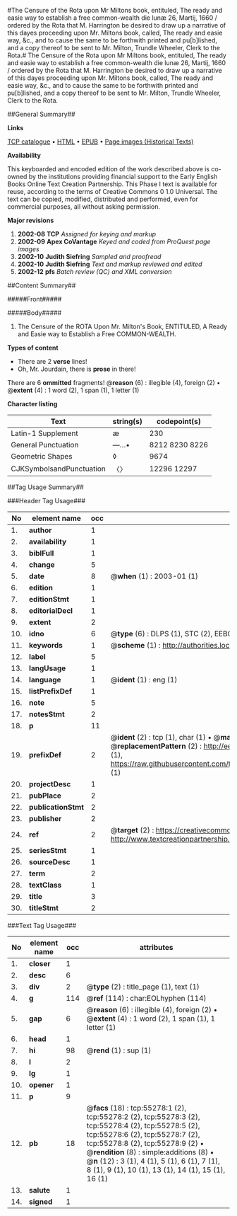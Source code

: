 #The Censure of the Rota upon Mr Miltons book, entituled, The ready and easie way to establish a free common-wealth die lunæ 26, Martij, 1660 / ordered by the Rota that M. Harrington be desired to draw up a narrative of this dayes proceeding upon Mr. Miltons book, called, The ready and easie way, &c., and to cause the same to be forthwith printed and pu[b]lished, and a copy thereof to be sent to Mr. Milton, Trundle Wheeler, Clerk to the Rota.#
The Censure of the Rota upon Mr Miltons book, entituled, The ready and easie way to establish a free common-wealth die lunæ 26, Martij, 1660 / ordered by the Rota that M. Harrington be desired to draw up a narrative of this dayes proceeding upon Mr. Miltons book, called, The ready and easie way, &c., and to cause the same to be forthwith printed and pu[b]lished, and a copy thereof to be sent to Mr. Milton, Trundle Wheeler, Clerk to the Rota.

##General Summary##

**Links**

[TCP catalogue](http://www.ota.ox.ac.uk/tcp/)  • 
[HTML](http://tei.it.ox.ac.uk/tcp/Texts-HTML/free/A45/A45612.html)  • 
[EPUB](http://tei.it.ox.ac.uk/tcp/Texts-EPUB/free/A45/A45612.epub) • 
[Page images (Historical Texts)](https://data.historicaltexts.jisc.ac.uk/view?pubId=eebo-12165055e&pageId=eebo-12165055e-55278-1)

**Availability**

This keyboarded and encoded edition of the
	       work described above is co-owned by the institutions
	       providing financial support to the Early English Books
	       Online Text Creation Partnership. This Phase I text is
	       available for reuse, according to the terms of Creative
	       Commons 0 1.0 Universal. The text can be copied,
	       modified, distributed and performed, even for
	       commercial purposes, all without asking permission.

**Major revisions**

1. __2002-08__ __TCP__ *Assigned for keying and markup*
1. __2002-09__ __Apex CoVantage__ *Keyed and coded from ProQuest page images*
1. __2002-10__ __Judith Siefring__ *Sampled and proofread*
1. __2002-10__ __Judith Siefring__ *Text and markup reviewed and edited*
1. __2002-12__ __pfs__ *Batch review (QC) and XML conversion*

##Content Summary##

#####Front#####

#####Body#####

1. The Censure of the ROTA Upon Mr. Milton's Book, ENTITULED, A Ready and Easie way to Establish a Free COMMON-WEALTH.

**Types of content**

  * There are 2 **verse** lines!
  * Oh, Mr. Jourdain, there is **prose** in there!

There are 6 **ommitted** fragments! 
 @__reason__ (6) : illegible (4), foreign (2)  •  @__extent__ (4) : 1 word (2), 1 span (1), 1 letter (1)

**Character listing**


|Text|string(s)|codepoint(s)|
|---|---|---|
|Latin-1 Supplement|æ|230|
|General Punctuation|—…•|8212 8230 8226|
|Geometric Shapes|◊|9674|
|CJKSymbolsandPunctuation|〈〉|12296 12297|

##Tag Usage Summary##

###Header Tag Usage###

|No|element name|occ|attributes|
|---|---|---|---|
|1.|__author__|1||
|2.|__availability__|1||
|3.|__biblFull__|1||
|4.|__change__|5||
|5.|__date__|8| @__when__ (1) : 2003-01 (1)|
|6.|__edition__|1||
|7.|__editionStmt__|1||
|8.|__editorialDecl__|1||
|9.|__extent__|2||
|10.|__idno__|6| @__type__ (6) : DLPS (1), STC (2), EEBO-CITATION (1), OCLC (1), VID (1)|
|11.|__keywords__|1| @__scheme__ (1) : http://authorities.loc.gov/ (1)|
|12.|__label__|5||
|13.|__langUsage__|1||
|14.|__language__|1| @__ident__ (1) : eng (1)|
|15.|__listPrefixDef__|1||
|16.|__note__|5||
|17.|__notesStmt__|2||
|18.|__p__|11||
|19.|__prefixDef__|2| @__ident__ (2) : tcp (1), char (1)  •  @__matchPattern__ (2) : ([0-9\-]+):([0-9IVX]+) (1), (.+) (1)  •  @__replacementPattern__ (2) : http://eebo.chadwyck.com/downloadtiff?vid=$1&page=$2 (1), https://raw.githubusercontent.com/textcreationpartnership/Texts/master/tcpchars.xml#$1 (1)|
|20.|__projectDesc__|1||
|21.|__pubPlace__|2||
|22.|__publicationStmt__|2||
|23.|__publisher__|2||
|24.|__ref__|2| @__target__ (2) : https://creativecommons.org/publicdomain/zero/1.0/ (1), http://www.textcreationpartnership.org/docs/. (1)|
|25.|__seriesStmt__|1||
|26.|__sourceDesc__|1||
|27.|__term__|2||
|28.|__textClass__|1||
|29.|__title__|3||
|30.|__titleStmt__|2||


###Text Tag Usage###

|No|element name|occ|attributes|
|---|---|---|---|
|1.|__closer__|1||
|2.|__desc__|6||
|3.|__div__|2| @__type__ (2) : title_page (1), text (1)|
|4.|__g__|114| @__ref__ (114) : char:EOLhyphen (114)|
|5.|__gap__|6| @__reason__ (6) : illegible (4), foreign (2)  •  @__extent__ (4) : 1 word (2), 1 span (1), 1 letter (1)|
|6.|__head__|1||
|7.|__hi__|98| @__rend__ (1) : sup (1)|
|8.|__l__|2||
|9.|__lg__|1||
|10.|__opener__|1||
|11.|__p__|9||
|12.|__pb__|18| @__facs__ (18) : tcp:55278:1 (2), tcp:55278:2 (2), tcp:55278:3 (2), tcp:55278:4 (2), tcp:55278:5 (2), tcp:55278:6 (2), tcp:55278:7 (2), tcp:55278:8 (2), tcp:55278:9 (2)  •  @__rendition__ (8) : simple:additions (8)  •  @__n__ (12) : 3 (1), 4 (1), 5 (1), 6 (1), 7 (1), 8 (1), 9 (1), 10 (1), 13 (1), 14 (1), 15 (1), 16 (1)|
|13.|__salute__|1||
|14.|__signed__|1||
